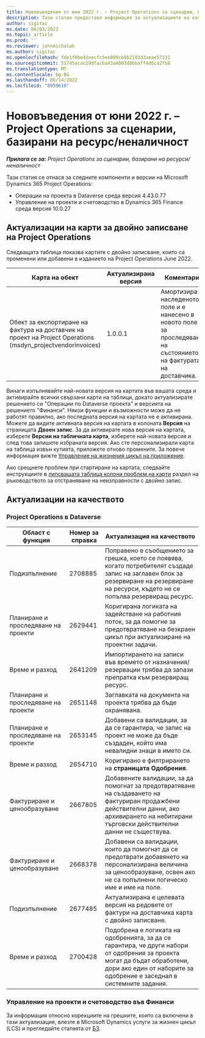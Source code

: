 ```yaml
---
title: Нововъведения от юни 2022 г. – Project Operations за сценарии, базирани на ресурс/неналичност
description: Тази статия предоставя информация за актуализациите на качеството, които са налични в изданието на Microsoft Dynamics 365 Project Operations от юни 2022 г. за ресурси/не-заредени базирани сценарии.
author: sigitac
ms.date: 06/03/2022
ms.topic: article
ms.prod: ''
ms.reviewer: johnmichalak
ms.author: sigitac
ms.openlocfilehash: fde1f0be42eecfc5ee809cb9b2191d3aeae57131
ms.sourcegitcommit: 51745acac29dfacba43a4003d86baff4d6ca2fb8
ms.translationtype: MT
ms.contentlocale: bg-BG
ms.lasthandoff: 06/14/2022
ms.locfileid: "8959610"
---
```

# <a name="whats-new-june-2022---project-operations-for-resourcenon-stocked-based-scenarios"></a>Нововъведения от юни 2022 г. – Project Operations за сценарии, базирани на ресурс/неналичност

_**Прилага се за:** Project Operations за сценарии, базирани на ресурси/неналичност_

Тази статия се отнася за следните компоненти и версии на Microsoft Dynamics 365 Project Operations:

- Операции на проекта в Dataverse среда версия 4.43.0.77
- Управление на проекти и счетоводство в Dynamics 365 Finance среда версия 10.0.27

## <a name="project-operations-dual-write-maps-updates"></a>Актуализации на карти за двойно записване на Project Operations

Следващата таблица показва картите с двойно записване, които са променени или добавени в изданието на Project Operations June 2022.

| Карта на обект | Актуализирана версия | Коментари |
| --- | --- | --- |
| Обект за експортиране на фактура на доставчик на проект на Project Operations (msdyn_projectvendorinvoices) | 1.0.0.1 | Амортизира наследеното поле и е нанесено в новото поле за проследяване на състоянието на фактурата на доставчика. |

Винаги изпълнявайте най-новата версия на картата във вашата среда и активирайте всички свързани карти на таблици, докато актуализирате решението си "Операции по Dataverse проекта" и версията на решението "Финанси". Някои функции и възможности може да не работят правилно, ако последната версия на картата не е активирана. Можете да видите активната версия на картата в колоната **Версия** на страницата **Двоен запис**. За да активирате нова версия на картата, изберете **Версии на табличната карта**, изберете най-новата версия и след това запишете избраната версия. Ако сте персонализирали карта на таблица извън кутията, приложете отново промените. За повече информация вижте [Управление на жизнения цикъл на приложение](/dynamics365/fin-ops-core/dev-itpro/data-entities/dual-write/app-lifecycle-management).

Ако срещнете проблем при стартиране на картата, следвайте инструкциите в [липсващата таблица колони проблем на карти](/dynamics365/fin-ops-core/dev-itpro/data-entities/dual-write/dual-write-troubleshooting-finops-upgrades#missing-table-columns-issue-on-maps) раздел на ръководството за отстраняване на неизправности с двойно запис.

## <a name="quality-updates"></a>Актуализации на качеството

### <a name="project-operations-on-dataverse"></a>Project Operations в Dataverse

| Област с функции | Номер за справка | Актуализация на качеството |
| --- | --- | --- |
| Подизпълнение | 2708885 | Поправено е съобщението за грешка, което се появява, когато потребителят създаде запис на заглавен блок за резервиране на резервиране на ресурси, където не се попълва резервиращ ресурс. |
| Планиране и проследяване на проекти | 2629441 | Коригирана логиката на задействане на работния поток, за да помогне за предотвратяване на безкраен цикъл при актуализиране на проектни задачи. |
| Време и разход | 2641209 | Импортирането на записи във времето от назначения/резервации трябва да запази препратка към резервиращ ресурс. |
| Планиране и проследяване на проекти | 2651148 | Заглавката на документа на проекта трябва да бъде охранявана.|
| Планиране и проследяване на проекти | 2653145 | Добавени са валидации, за да се гарантира, че запис на проект не може да бъде създаден, който има невалидни знаци в името си. |
| Време и разход | 2654710 | Коригирано е филтрирането на **страницата Одобрения**. |
| Фактуриране и ценообразуване | 2667805 | Добавените валидации, за да помогнат за предотвратяване на създаването на фактуриран продажбени действителни данни, ако архивирането на небитирани търговски действителни данни не съществува. |
| Фактуриране и ценообразуване | 2668378 | Добавени са валидации, които да помогнат да се предотврати добавянето на персонализирана величина за ценообразуване, освен ако не са попълнени логическо име и име на поле. |
| Подизпълнение | 2677485 | Актуализирана е целевата версия на редовете от фактури на доставчика карта с двойно записване. |
| Време и разход | 2700428 | Подобрена е логиката на одобренията, за да се гарантира, че други набори от одобрения за проекта могат да бъдат обработени, дори ако един от наборите за одобрение е заседнал в системните задания. |

### <a name="project-management-and-accounting-in-finance"></a>Управление на проекти и счетоводство във Финанси

За информация относно корекциите на грешките, които са включени в тази актуализация, влезте в Microsoft Dynamics услуги за жизнен цикъл (LCS) и прегледайте статията от [БЗ](https://fix.lcs.dynamics.com/Issue/Details?bugId=673271).
